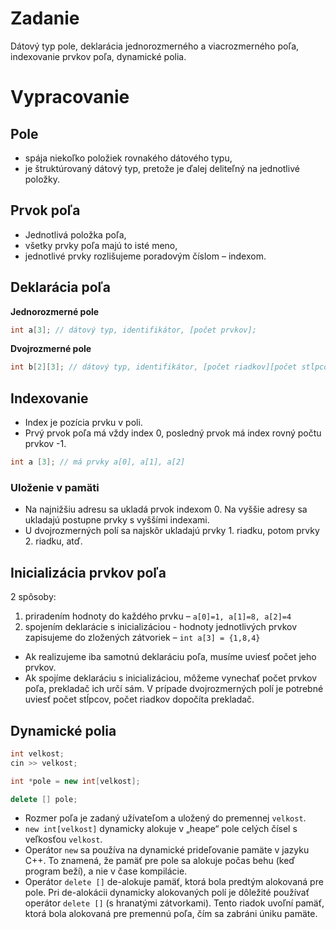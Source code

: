 # Zadanie

Dátový typ pole, deklarácia jednorozmerného a viacrozmerného poľa, indexovanie prvkov poľa, dynamické polia.

# Vypracovanie

## Pole

- spája niekoľko položiek rovnakého dátového typu,
- je štruktúrovaný dátový typ, pretože je ďalej deliteľný na jednotlivé položky.

## Prvok poľa

- Jednotlivá položka poľa,
- všetky prvky poľa majú to isté meno,
- jednotlivé prvky rozlišujeme poradovým číslom – indexom.

## Deklarácia poľa

**Jednorozmerné pole**

```cpp
int a[3]; // dátový typ, identifikátor, [počet prvkov];
```

**Dvojrozmerné pole**

```cpp
int b[2][3]; // dátový typ, identifikátor, [počet riadkov][počet stĺpcov];
```

## Indexovanie

- Index je pozícia prvku v poli.
- Prvý prvok poľa má vždy index 0, posledný prvok má index rovný počtu prvkov -1.

```cpp
int a [3]; // má prvky a[0], a[1], a[2]
```

### Uloženie v pamäti

- Na najnižšiu adresu sa ukladá prvok indexom 0. Na vyššie adresy sa ukladajú postupne prvky s vyššími indexami.
- U dvojrozmerných polí sa najskôr ukladajú prvky 1. riadku, potom prvky 2. riadku, atď.

## Inicializácia prvkov poľa

2 spôsoby:

1. priradením hodnoty do každého prvku – `a[0]=1, a[1]=8, a[2]=4`
2. spojením deklarácie s inicializáciou - hodnoty jednotlivých prvkov zapisujeme do zložených zátvoriek – `int a[3] = {1,8,4}`

- Ak realizujeme iba samotnú deklaráciu poľa, musíme uviesť počet jeho prvkov.
- Ak spojíme deklaráciu s inicializáciou, môžeme vynechať počet prvkov poľa, prekladač ich určí sám. V prípade dvojrozmerných polí je potrebné uviesť počet stĺpcov, počet riadkov dopočíta prekladač.

## Dynamické polia

```cpp
int velkost;
cin >> velkost;

int *pole = new int[velkost];

delete [] pole;
```

- Rozmer poľa je zadaný užívateľom a uložený do premennej `velkost`.
- `new int[velkost]` dynamicky alokuje v „heape“ pole celých čísel s veľkosťou `velkost`.
- Operátor `new` sa používa na dynamické prideľovanie pamäte v jazyku C++. To znamená, že pamäť pre pole sa alokuje počas behu (keď program beží), a nie v čase kompilácie.
- Operátor `delete []` de-alokuje pamäť, ktorá bola predtým alokovaná pre pole. Pri de-alokácii dynamicky alokovaných polí je dôležité používať operátor `delete []` (s hranatými zátvorkami). Tento riadok uvoľní pamäť, ktorá bola alokovaná pre premennú poľa, čím sa zabráni úniku pamäte.
